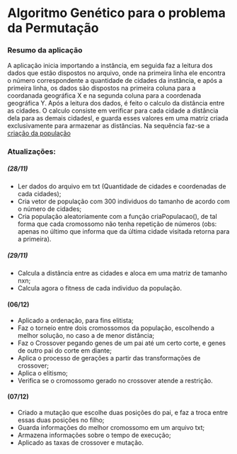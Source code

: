 # Algoritmo Genético para o problema da Permutação

<h3>Resumo da aplicação</h3>

<p id="main">
  A aplicação inicia importando a instância, em seguida faz a leitura dos dados que estão dispostos no arquivo, onde na primeira linha ele encontra o número correspondente a quantidade de cidades da instância, e após a primeira linha, os dados são dispostos na primeira coluna para a coordanada geográfica X e na segunda coluna para a coordenada geográfica Y. Após a leitura dos dados, é feito o calculo da distância entre as cidades.
  O calculo consiste em verificar para cada cidade a distância dela para as demais cidadesl, e guarda esses valores em uma matriz criada exclusivamente para armazenar as distâncias.
  Na sequência faz-se a <a href="#criaPopulacao">criação da população</a>
</p>

<p id="criaPopulacao"></p>

### Atualizações:
##### (28/11)
- Ler dados do arquivo em txt (Quantidade de cidades e coordenadas de cada cidades);
- Cria vetor de população com 300 individuos do tamanho de acordo com o número de cidades;
- Cria população aleatoriamente com a função criaPopulacao(), de tal forma que cada cromossomo não tenha repetição de números (obs: apenas no último que informa que da última cidade visitada retorna para a primeira).

##### (29/11)
- Calcula a distância entre as cidades e aloca em uma matriz de tamanho nxn;
- Calcula agora o fitness de cada individuo da população.

#### (06/12)
- Aplicado a ordenação, para fins elitista;
- Faz o torneio entre dois cromossomos da população, escolhendo a melhor solução, no caso a de menor distância;
- Faz o Crossover pegando genes de um pai até um certo corte, e genes de outro pai do corte em diante;
- Aplica o processo de gerações a partir das transformações de crossover;
- Aplica o elitismo;
- Verifica se o cromossomo gerado no crossover atende a restrição.

#### (07/12)
- Criado a mutação que escolhe duas posições do pai, e faz a troca entre essas duas posições no filho;
- Guarda informações do melhor cromossomo em um arquivo txt;
- Armazena informações sobre o tempo de execução;
- Aplicado as taxas de crossover e mutação.
